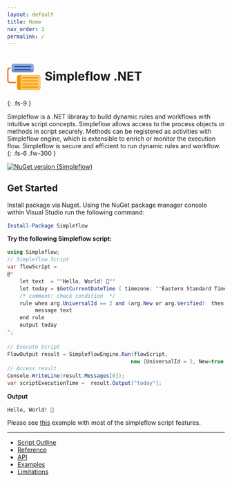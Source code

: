 ```yaml
---
layout: default
title: Home
nav_order: 1
permalink: /
---
```


# <img src="https://raw.githubusercontent.com/navtech-io/Simpleflow/develop/src/Simpleflow/PackageIcon.png" style="width:80px;vertical-align:middle" > Simpleflow .NET
{: .fs-9 }

Simpleflow is a .NET libraray to build dynamic rules and workflows with intuitive script concepts. Simpleflow allows access to the process objects or methods in script securely. Methods can be registered as activities with Simpleflow engine, which is extensible to enrich or monitor the execution flow. Simpleflow is secure and efficient to run dynamic rules and workflow. 
{: .fs-6 .fw-300 }

[![NuGet version (Simpleflow)](https://img.shields.io/nuget/vpre/Simpleflow?style=for-the-badge)](https://www.nuget.org/packages/Simpleflow/)


## Get Started

Install package via Nuget. Using the NuGet package manager console within Visual Studio run the following command:

```powershell
Install-Package Simpleflow	
```

**Try the following Simpleflow script:**

```csharp
using Simpleflow;
// Simpleflow Script
var flowScript = 
@" 
    let text  = ""Hello, World! 🌄""
    let today = $GetCurrentDateTime ( timezone: ""Eastern Standard Time"" )
    /* comment: check condition  */
    rule when arg.UniversalId == 2 and (arg.New or arg.Verified)  then
         message text
    end rule
    output today
";

// Execute Script
FlowOutput result = SimpleflowEngine.Run(flowScript, 
                                        new {UniversalId = 2, New=true, Verified=false});
// Access result
Console.WriteLine(result.Messages[0]); 
var scriptExecutionTime =  result.Output["today"];

```

**Output**

```
Hello, World! 🌄

```
Please see [this](docs/examples/) example with most of the simpleflow script features.

---

* [Script Outline](docs/simpleflow-script-reference/#script-outline)
* [Reference](docs/simpleflow-script-reference/#script-outline)
* [API](docs/api/)
* [Examples](docs/examples/)
* [Limitations](docs/simpleflow-script-reference/#limitations)


